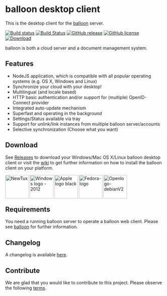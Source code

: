 # balloon desktop client

This is the desktop client for the [balloon](https://github.com/gyselroth/balloon) server.

[![Build status](https://ci.appveyor.com/api/projects/status/ym07006bvsrjo698?svg=true)](https://ci.appveyor.com/project/raffis/balloon-client-desktop)
[![Build Status](https://travis-ci.org/gyselroth/balloon-client-desktop.svg?branch=master)](https://travis-ci.org/gyselroth/balloon-client-desktop)
[![GitHub release](https://img.shields.io/github/release/gyselroth/balloon-client-desktop.svg)](https://github.com/gyselroth/balloon-client-desktop/releases)
[![GitHub license](https://img.shields.io/badge/license-GPL-blue.svg)](https://raw.githubusercontent.com/gyselroth/balloon-client-desktop/master/LICENSE) 
 [ ![Download](https://api.bintray.com/packages/gyselroth/balloon/balloon-client-desktop/images/download.svg) ](https://bintray.com/gyselroth/balloon/balloon-client-desktop/_latestVersion) 

balloon is both a cloud server and a document management system.

## Features

* NodeJS application, which is compatible with all popular operating systems (e.g. OS X, Windows and Linux)
* Synchronize your cloud with your desktop!
* Multilingual (and locale based)
* HTTP basic authentication and/or support for (multiple) OpenID-Connect provider
* Integrated auto-update mechanism
* Superfast and operating in the background
* Settings/Status available via tray
* Support for unlink/link instances from multiple balloon server/accounts
* Selective synchronization (Choose what you want)

## Download
See [Releases](https://github.com/gyselroth/balloon-client-desktop/releases) to download your Windows/Mac OS X/Linux balloon desktop client or visit the [wiki](https://github.com/gyselroth/balloon-client-desktop/wiki/Installation) to get further information on how to install the balloon client on your platform.

[<img align="left" src="https://upload.wikimedia.org/wikipedia/commons/thumb/b/b0/NewTux.svg/256px-NewTux.svg.png" alt="NewTux" width="75" />]

[<img align="left" src="https://upload.wikimedia.org/wikipedia/commons/thumb/b/b0/NewTux.svg/256px-NewTux.svg.png" alt="NewTux" width="75" />]: https://github.com/gyselroth/balloon-client-desktop/releases/latest "https://commons.wikimedia.org/wiki/File%3ANewTux.svg: lewing@isc.tamu.edu Larry Ewing and The GIMP [Attribution or GPL (http://www.gnu.org/licenses/gpl.html)], via Wikimedia Commons"

[<img align="left" src="https://upload.wikimedia.org/wikipedia/commons/thumb/5/5f/Windows_logo_-_2012.svg/64px-Windows_logo_-_2012.svg.png" alt="Windows logo - 2012" width="75" />]

  [<img align="left" src="https://upload.wikimedia.org/wikipedia/commons/thumb/5/5f/Windows_logo_-_2012.svg/64px-Windows_logo_-_2012.svg.png" alt="Windows logo - 2012" width="75" />]: https://github.com/gyselroth/balloon-client-desktop/releases/latest "https://commons.wikimedia.org/wiki/File%3AWindows_logo_-_2012.svg: By Original work: Microsoft File:Windows 8 logo and wordmark.svg: Multiple editors; see image description page This work: Fry1989 [Public domain], via Wikimedia Commons"
  
[<img align="left" src="https://upload.wikimedia.org/wikipedia/commons/thumb/f/fa/Apple_logo_black.svg/128px-Apple_logo_black.svg.png" alt="Apple logo black" width="75" />]

  [<img align="left" src="https://upload.wikimedia.org/wikipedia/commons/thumb/f/fa/Apple_logo_black.svg/128px-Apple_logo_black.svg.png" alt="Apple logo black" width="75" />]: https://github.com/gyselroth/balloon-client-desktop/releases/latest "https://commons.wikimedia.org/wiki/File%3AApple_logo_black.svg: By Original: Rob Janoff [Public domain], via Wikimedia Commons"
  
[<img align="left" src="https://upload.wikimedia.org/wikipedia/commons/thumb/b/bd/Fedora-logo.svg/128px-Fedora-logo.svg.png" alt="Fedora-logo" width="75" />]

  [<img align="left" src="https://upload.wikimedia.org/wikipedia/commons/thumb/b/bd/Fedora-logo.svg/128px-Fedora-logo.svg.png" alt="Fedora-logo" width="75" />]: https://github.com/gyselroth/balloon-client-desktop/releases/latest "https://commons.wikimedia.org/wiki/File%3AFedora-logo.svg: By siehe de:File:Fedora_(Linux-Distribution)_logo.svg (de:File:Fedora_(Linux-Distribution)_logo.svg) [Public domain], via Wikimedia Commons"
  
[<img align="left" src="https://upload.wikimedia.org/wikipedia/commons/thumb/6/66/Openlogo-debianV2.svg/256px-Openlogo-debianV2.svg.png" alt="Openlogo-debianV2" width="75" />]

  [<img align="left" src="https://upload.wikimedia.org/wikipedia/commons/thumb/6/66/Openlogo-debianV2.svg/256px-Openlogo-debianV2.svg.png" alt="Openlogo-debianV2" width="75" />]: https://github.com/gyselroth/balloon-client-desktop/releases/latest "https://commons.wikimedia.org/wiki/File%3AOpenlogo-debianV2.svg: By Debian Project (www.debian.org/logos/) [LGPL (http://www.gnu.org/copyleft/lgpl.html) or CC BY-SA 3.0 (http://creativecommons.org/licenses/by-sa/3.0)], via Wikimedia Commons"

</br>
</br>
</br>
</br>

## Requirements
You need a running balloon server to operate a balloon web client. Please see [balloon](https://github.com/gyselroth/balloon) for further information.

## Changelog
A changelog is available [here](https://github.com/gyselroth/balloon-client-desktop/blob/master/CHANGELOG.md).

## Contribute
We are glad that you would like to contribute to this project. Please observe the following [terms](https://github.com/gyselroth/balloon-client-desktop/blob/master/CONTRIBUTING.md).
